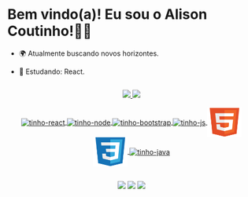 
<h1>Bem vindo(a)! Eu sou o Alison Coutinho!👋😉</h1>

- 🌍 Atualmente buscando novos horizontes. 
- 🧠 Estudando: React.

  ##
  
<div align="center">
  <a href="https://github.com/tinholima">
  <img height="180em" src="https://github-readme-stats.vercel.app/api?username=TinhoLima&show_icons=true&theme=radical"/>
  <img height="180em" src="https://github-readme-stats.vercel.app/api/top-langs/?username=TinhoLima&layout=compact&langs_count=7&theme=radical"/>
</div>
  
<div style="display: inline_block" align="center" ><br>
  <img align="center" alt="tinho-react"  height="60" width="70" src="https://raw.githubusercontent.com/danielcranney/readme-generator/main/public/icons/skills/react-colored.svg">
  <img align="center" alt="tinho-node"  height="60" width="70"" src="https://cdn.jsdelivr.net/gh/devicons/devicon/icons/nodejs/nodejs-original.svg" />
  <img align="center" alt="tinho-bootstrap" height="60" width="70"  src="https://raw.githubusercontent.com/danielcranney/readme-generator/main/public/icons/skills/bootstrap-colored.svg">
  <img align="center" alt="tinho-js" height="60" width="70" src="https://cdn.jsdelivr.net/gh/devicons/devicon/icons/javascript/javascript-original.svg">
  <img align="center" alt="tinho-html" height="60" width="70" src="https://raw.githubusercontent.com/devicons/devicon/master/icons/html5/html5-original.svg">
  <img align="center" alt="tinho-css" height="60" width="70"" src="https://raw.githubusercontent.com/devicons/devicon/master/icons/css3/css3-original.svg">
  <img align="center" alt="tinho-java" height="60" width="70" src="https://cdn.jsdelivr.net/gh/devicons/devicon/icons/java/java-original.svg">
</div>
  
  ##
 
<div align="center">
  <a href = "https://www.facebook.com/alisson.coutinho.33"><img src="https://img.shields.io/badge/Facebook-1877F2?style=for-the-badge&logo=facebook&logoColor=white"></a>
  <a href = "mailto:alisonrj.work@gmail.com"><img src="https://img.shields.io/badge/Gmail-D14836?style=for-the-badge&logo=gmail&logoColor=white"></a>
  <a href="https://www.linkedin.com/in/alison-coutinho-820328234/" target="_blank"><img src="https://img.shields.io/badge/-LinkedIn-%230077B5?style=for-the-badge&logo=linkedin&logoColor=white"></a> 
</div>


